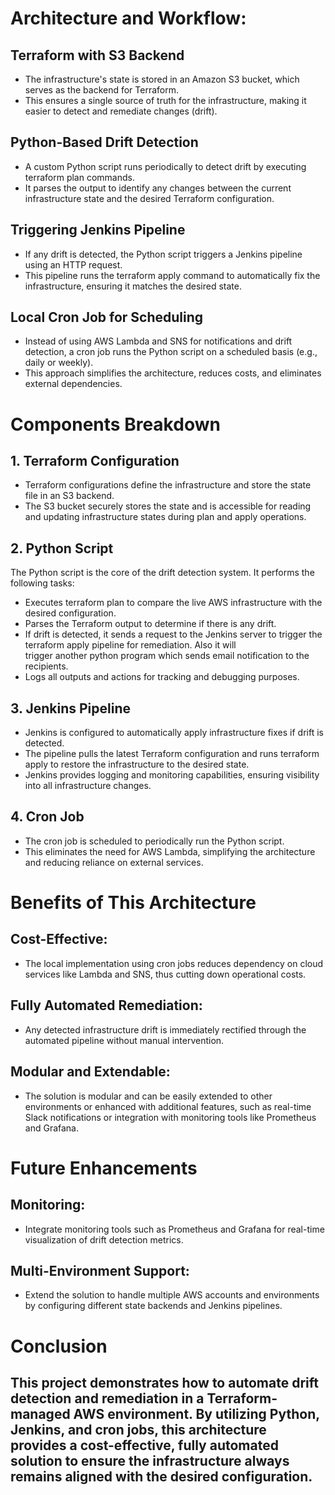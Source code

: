 # Architecture and Workflow:
## Terraform with S3 Backend
* The infrastructure's state is stored in an Amazon S3 bucket, which serves as the backend for Terraform.
* This ensures a single source of truth for the infrastructure, making it easier to detect and remediate changes (drift).

## Python-Based Drift Detection
* A custom Python script runs periodically to detect drift by executing terraform plan commands. 
* It parses the output to identify any changes between the current infrastructure state and the desired Terraform configuration.

## Triggering Jenkins Pipeline
* If any drift is detected, the Python script triggers a Jenkins pipeline using an HTTP request.
* This pipeline runs the terraform apply command to automatically fix the infrastructure, ensuring it matches the desired state.

## Local Cron Job for Scheduling
* Instead of using AWS Lambda and SNS for notifications and drift detection, a cron job runs the Python script on a scheduled basis (e.g., daily or weekly).
* This approach simplifies the architecture, reduces costs, and eliminates external dependencies.

# Components Breakdown
## 1. Terraform Configuration
* Terraform configurations define the infrastructure and store the state file in an S3 backend.
* The S3 bucket securely stores the state and is accessible for reading and updating infrastructure states during plan and apply operations.
## 2. Python Script
The Python script is the core of the drift detection system. It performs the following tasks:
* Executes terraform plan to compare the live AWS infrastructure with the desired configuration.
* Parses the Terraform output to determine if there is any drift.
* If drift is detected, it sends a request to the Jenkins server to trigger the terraform apply pipeline for remediation. Also it will   
  trigger another python program which sends email notification to the recipients.
* Logs all outputs and actions for tracking and debugging purposes.
## 3. Jenkins Pipeline
* Jenkins is configured to automatically apply infrastructure fixes if drift is detected.
* The pipeline pulls the latest Terraform configuration and runs terraform apply to restore the infrastructure to the desired state.
* Jenkins provides logging and monitoring capabilities, ensuring visibility into all infrastructure changes.
## 4. Cron Job
* The cron job is scheduled to periodically run the Python script. 
* This eliminates the need for AWS Lambda, simplifying the architecture and reducing reliance on external services.

# Benefits of This Architecture
## Cost-Effective: 
* The local implementation using cron jobs reduces dependency on cloud services like Lambda and SNS, thus cutting down operational costs.
## Fully Automated Remediation: 
* Any detected infrastructure drift is immediately rectified through the automated pipeline without manual intervention.
## Modular and Extendable: 
* The solution is modular and can be easily extended to other environments or enhanced with additional features, such as real-time Slack notifications or integration with monitoring tools like Prometheus and Grafana.

# Future Enhancements
## Monitoring: 
* Integrate monitoring tools such as Prometheus and Grafana for real-time visualization of drift detection metrics.
## Multi-Environment Support: 
* Extend the solution to handle multiple AWS accounts and environments by configuring different state backends and Jenkins pipelines.
  
# Conclusion
## This project demonstrates how to automate drift detection and remediation in a Terraform-managed AWS environment. By utilizing Python, Jenkins, and cron jobs, this architecture provides a cost-effective, fully automated solution to ensure the infrastructure always remains aligned with the desired configuration.

